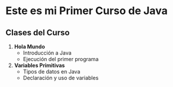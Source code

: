 # Este es mi Primer Curso de Java

## Clases del Curso

1. **Hola Mundo**
   - Introducción a Java
   - Ejecución del primer programa
2. **Variables Primitivas**
   - Tipos de datos en Java
   - Declaración y uso de variables
